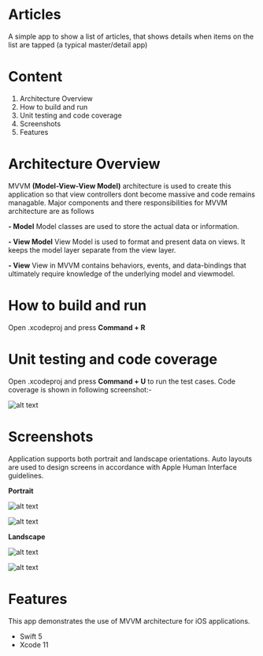 # Articles
A simple app to show a list of articles, that shows details when items on the list are tapped (a typical master/detail app)

# Content
1. Architecture Overview
2. How to build and run
3. Unit testing and code coverage
4. Screenshots
5. Features

# Architecture Overview
MVVM **(Model-View-View Model)** architecture is used to create this application so that view controllers dont become massive and code remains managable. Major components and there responsibilities for MVVM  architecture are as follows

**- Model** 
Model classes are used to store the actual data or information.

**- View Model** 
View Model is used to format and present data on views. It keeps the model layer separate from the view layer.

**- View** 
View in MVVM contains behaviors, events, and data-bindings that ultimately require knowledge of the underlying model and viewmodel.

# How to build and run
Open .xcodeproj and press **Command + R**

# Unit testing and code coverage
Open .xcodeproj and press **Command + U** to run the test cases. Code coverage is shown in following screenshot:-

![alt text](https://user-images.githubusercontent.com/11407348/72669828-f37b6880-3a4f-11ea-824e-e05ef0b7d06a.png)

# Screenshots
Application supports both portrait and landscape orientations. Auto layouts are used to design screens in accordance with Apple Human Interface guidelines.

**Portrait**

![alt text](https://user-images.githubusercontent.com/11407348/72669845-27568e00-3a50-11ea-952e-966df40a1b8a.png)

![alt text](https://user-images.githubusercontent.com/11407348/72670419-8cad7d80-3a56-11ea-84eb-9877ff99160d.png)

**Landscape**

![alt text](https://user-images.githubusercontent.com/11407348/72669861-5240e200-3a50-11ea-9c84-94a342c4a284.png)

![alt text](https://user-images.githubusercontent.com/11407348/72670441-b797d180-3a56-11ea-9a53-33c4b3cdb744.png)


# Features
This app demonstrates the use of MVVM architecture for iOS applications.
- Swift 5
- Xcode 11
